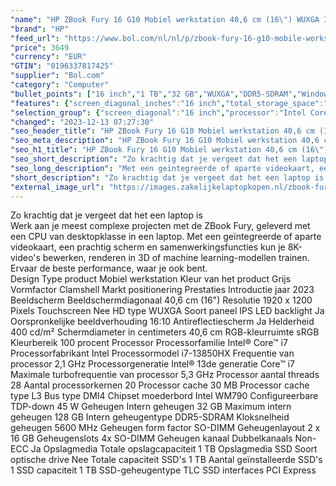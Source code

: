 ```yaml
---
"name": "HP ZBook Fury 16 G10 Mobiel werkstation 40,6 cm (16\") WUXGA Intel® Core™ i7 i7-13850HX 32 GB DDR5-SDRAM 1 TB SSD NVIDIA RTX A2000 Wi-Fi 6E (802.11ax) Windows 11 Pro Grijs"
"brand": "HP"
"feed_url": "https://www.bol.com/nl/nl/p/zbook-fury-16-g10-mobile-workstation-pc-wolf-pro-security-edition-16-windows-11-pro-intel-core-i7-32gb-ram-1tb-ssd-rtx-a2000-wuxga/9300000157954777"
"price": 3649
"currency": "EUR"
"GTIN": "0196337817425"
"supplier": "Bol.com"
"category": "Computer"
"bullet_points": ["16 inch","1 TB","32 GB","WUXGA","DDR5-SDRAM","Windows"]
"features": {"screen_diagonal_inches":"16 inch","total_storage_space":"1 TB","memory_size":"32 GB","graphics":"WUXGA","memory_type":"DDR5-SDRAM","operating_system":"Windows"}
"selection_group": {"screen_diagonal":"16 inch","processor":"Intel Core i7","changed_price_past_3_days":false,"product_family":"Zbook"}
"changed": "2023-12-13 07:27:30"
"seo_header_title": "HP ZBook Fury 16 G10 Mobiel werkstation 40,6 cm (16\") WUXGA Intel® Core™ i7 i7-13850HX 32 GB DDR5-SDRAM 1 TB SSD NVIDIA RTX A2000 Wi-Fi 6E (802.11ax) Windows 11 Pro Grijs"
"seo_meta_description": "HP ZBook Fury 16 G10 Mobiel werkstation 40,6 cm (16\") WUXGA Intel® Core™ i7 i7-13850HX 32 GB DDR5-SDRAM 1 TB SSD NVIDIA RTX A2000 Wi-Fi 6E (802.11ax) Windows 11 Pro Grijs"
"seo_h1_title": "HP ZBook Fury 16 G10 Mobiel werkstation 40,6 cm (16\") WUXGA Intel® Core™ i7 i7-13850HX 32 GB DDR5-SDRAM 1 TB SSD NVIDIA RTX A2000 Wi-Fi 6E (802.11ax) Windows 11 Pro Grijs"
"seo_short_description": "Zo krachtig dat je vergeet dat het een laptop is <br />Werk aan je meest complexe projecten met de ZBook Fury, geleverd met een CPU van desktopklasse in een laptop."
"seo_long_description": "Met een geïntegreerde of aparte videokaart, een prachtig scherm en samenwerkingsfuncties kun je 8K-video's bewerken, renderen in 3D of machine learning-modellen trainen. Ervaar de beste performance, waar je ook bent. <br /> Design Type product Mobiel werkstation Kleur van het product Grijs Vormfactor Clamshell Markt positionering Prestaties Introductie jaar 2023 Beeldscherm Beeldschermdiagonaal 40,6 cm (16\") Resolutie 1920 x 1200 Pixels Touchscreen Nee HD type WUXGA Soort paneel IPS LED backlight Ja Oorspronkelijke beeldverhouding 16:10 Antireflectiescherm Ja Helderheid 400 cd/m² Schermdiameter in centimeters 40,6 cm RGB-kleurruimte sRGB Kleurbereik 100 procent Processor Processorfamilie Intel® Core™ i7 Processorfabrikant Intel Processormodel i7-13850HX Frequentie van processor 2,1 GHz Processorgeneratie Intel® 13de generatie Core™ i7 Maximale turbofrequentie van processor 5,3 GHz Processor aantal threads 28 Aantal processorkernen 20 Processor cache 30 MB Processor cache type L3 Bus type DMI4 Chipset moederbord Intel WM790 Configureerbare TDP-down 45 W Geheugen Intern geheugen 32 GB Maximum intern geheugen 128 GB Intern geheugentype DDR5-SDRAM Kloksnelheid geheugen 5600 MHz Geheugen form factor SO-DIMM Geheugenlayout 2 x 16 GB Geheugenslots 4x SO-DIMM Geheugen kanaal Dubbelkanaals Non-ECC Ja Opslagmedia Totale opslagcapaciteit 1 TB Opslagmedia SSD Soort optische drive Nee Totale capaciteit SSD's 1 TB Aantal geïnstalleerde SSD's 1 SSD capaciteit 1 TB SSD-geheugentype TLC SSD interfaces PCI Express"
"short_description": "Zo krachtig dat je vergeet dat het een laptop is Werk aan je meest complexe projecten met de ZBook Fury, geleverd met een CPU van desktopklasse in een laptop. Met een geïntegreerde of aparte videokaart, een prachtig scherm en samenwerkingsfuncties kun je 8K-video's bewerken, renderen in 3D of machine learning-modellen trainen. Ervaar de beste performance, waar je ook bent. Design Type product Mobiel werkstation Kleur van het product Grijs Vormfactor Clamshell Markt positionering Prestaties Introductie jaar 2023 Beeldscherm Beeldschermdiagonaal 40,6 cm (16\") Resolutie 1920 x 1200 Pixels Touchscreen Nee HD type WUXGA Soort paneel IPS LED backlight Ja Oorspronkelijke beeldverhouding 16:10 Antireflectiescherm Ja Helderheid 400 cd/m² Schermdiameter in centimeters 40,6 cm RGB-kleurruimte sRGB Kleurbereik 100 procent Processor Processorfamilie Intel® Core™ i7 Processorfabrikant Intel Processormodel i7-13850HX Frequentie van processor 2,1 GHz Processorgeneratie Intel® 13de generatie Core™ i7 Maximale turbofrequentie van processor 5,3 GHz Processor aantal threads 28 Aantal processorkernen 20 Processor cache 30 MB Processor cache type L3 Bus type DMI4 Chipset moederbord Intel WM790 Configureerbare TDP-down 45 W Geheugen Intern geheugen 32 GB Maximum intern geheugen 128 GB Intern geheugentype DDR5-SDRAM Kloksnelheid geheugen 5600 MHz Geheugen form factor SO-DIMM Geheugenlayout 2 x 16 GB Geheugenslots 4x SO-DIMM Geheugen kanaal Dubbelkanaals Non-ECC Ja Opslagmedia Totale opslagcapaciteit 1 TB Opslagmedia SSD Soort optische drive Nee Totale capaciteit SSD's 1 TB Aantal geïnstalleerde SSD's 1 SSD capaciteit 1 TB SSD-geheugentype TLC SSD interfaces PCI Express"
"external_image_url": "https://images.zakelijkelaptopkopen.nl/zbook-fury-16-g10-mobile-workstation-pc-wolf-pro-security-edition-16-windows-11-pro-intel-core-i7-32gb-ram-1tb-ssd-rtx-a2000-wuxga.webp"
---
```


Zo krachtig dat je vergeet dat het een laptop is <br />Werk aan je meest complexe projecten met de ZBook Fury, geleverd met een CPU van desktopklasse in een laptop. Met een geïntegreerde of aparte videokaart, een prachtig scherm en samenwerkingsfuncties kun je 8K-video's bewerken, renderen in 3D of machine learning-modellen trainen. Ervaar de beste performance, waar je ook bent. <br /> Design Type product Mobiel werkstation Kleur van het product Grijs Vormfactor Clamshell Markt positionering Prestaties Introductie jaar 2023 Beeldscherm Beeldschermdiagonaal 40,6 cm (16") Resolutie 1920 x 1200 Pixels Touchscreen Nee HD type WUXGA Soort paneel IPS LED backlight Ja Oorspronkelijke beeldverhouding 16:10 Antireflectiescherm Ja Helderheid 400 cd/m² Schermdiameter in centimeters 40,6 cm RGB-kleurruimte sRGB Kleurbereik 100 procent Processor Processorfamilie Intel® Core™ i7 Processorfabrikant Intel Processormodel i7-13850HX Frequentie van processor 2,1 GHz Processorgeneratie Intel® 13de generatie Core™ i7 Maximale turbofrequentie van processor 5,3 GHz Processor aantal threads 28 Aantal processorkernen 20 Processor cache 30 MB Processor cache type L3 Bus type DMI4 Chipset moederbord Intel WM790 Configureerbare TDP-down 45 W Geheugen Intern geheugen 32 GB Maximum intern geheugen 128 GB Intern geheugentype DDR5-SDRAM Kloksnelheid geheugen 5600 MHz Geheugen form factor SO-DIMM Geheugenlayout 2 x 16 GB Geheugenslots 4x SO-DIMM Geheugen kanaal Dubbelkanaals Non-ECC Ja Opslagmedia Totale opslagcapaciteit 1 TB Opslagmedia SSD Soort optische drive Nee Totale capaciteit SSD's 1 TB Aantal geïnstalleerde SSD's 1 SSD capaciteit 1 TB SSD-geheugentype TLC SSD interfaces PCI Express